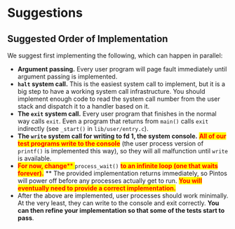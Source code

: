 # Suggestions

## Suggested Order of Implementation

We suggest first implementing the following, which can happen in parallel:

* **Argument passing.** Every user program will page fault immediately until argument passing is implemented.
* **`halt` system call.** This is the easiest system call to implement, but it is a big step to have a working system call infrastructure. You should implement enough code to read the system call number from the user stack and dispatch it to a handler based on it.
* **The `exit` system call.** Every user program that finishes in the normal way calls `exit`. Even a program that returns from `main()` calls `exit` indirectly (see `_start()` in `lib/user/entry.c`).
* **The `write` system call for writing to fd 1, the system console.** <mark style="color:red;">**All of our test programs write to the console**</mark> (the user process version of `printf()` is implemented this way), so they will all malfunction until `write` is available.
* <mark style="color:red;">**For now, change**</mark><mark style="color:red;">** **</mark><mark style="color:red;">**`process_wait()`**</mark><mark style="color:red;">** **</mark><mark style="color:red;">**to an infinite loop (one that waits forever).**</mark>** ** The provided implementation returns immediately, so Pintos will power off before any processes actually get to run. <mark style="color:red;">**You will eventually need to provide a correct implementation.**</mark>
* After the above are implemented, user processes should work minimally. At the very least, they can write to the console and exit correctly. **You can then refine your implementation so that some of the tests start to pass**.
